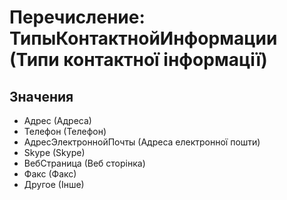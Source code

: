 ﻿# Перечисление: ТипыКонтактнойИнформации (Типи контактної інформації)

## Значения

- Адрес (Адреса)
- Телефон (Телефон)
- АдресЭлектроннойПочты (Адреса електронної пошти)
- Skype (Skype)
- ВебСтраница (Веб сторінка)
- Факс (Факс)
- Другое (Інше)

